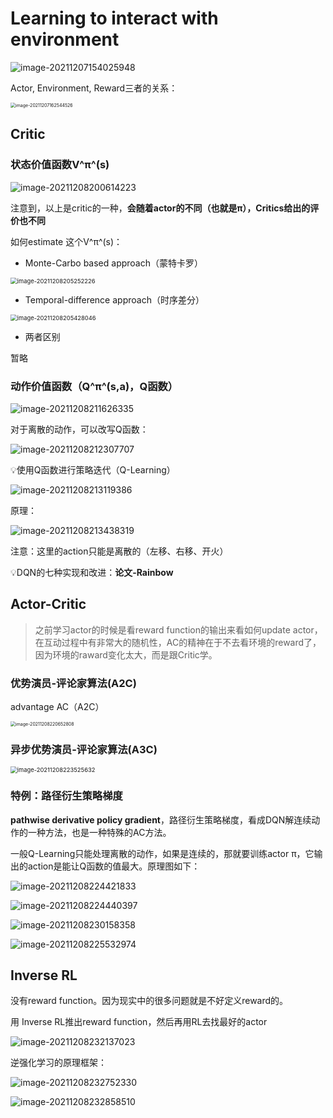 # 	Learning to interact with environment

![image-20211207154025948](images/image-20211207154025948.png)

Actor, Environment, Reward三者的关系：

<img src="images/image-20211207162544526.png" alt="image-20211207162544526" style="zoom:50%;" />

## Critic

### 状态价值函数V^π^(s)

![image-20211208200614223](images/image-20211208200614223.png)

注意到，以上是critic的一种，**会随着actor的不同（也就是π），Critics给出的评价也不同**

如何estimate 这个V^π^(s)：

- Monte-Carbo based approach（蒙特卡罗）

<img src="images/image-20211208205252226.png" alt="image-20211208205252226" style="zoom: 67%;" />

- Temporal-difference approach（时序差分）

<img src="images/image-20211208205428046.png" alt="image-20211208205428046" style="zoom:67%;" />

- 两者区别

暂略

### 动作价值函数（Q^π^(s,a)，Q函数）

![image-20211208211626335](images/image-20211208211626335.png)

对于离散的动作，可以改写Q函数：

![image-20211208212307707](images/image-20211208212307707.png)

💡使用Q函数进行策略迭代（Q-Learning）

![image-20211208213119386](images/image-20211208213119386.png)

原理：

![image-20211208213438319](images/image-20211208213438319.png)

注意：这里的action只能是离散的（左移、右移、开火）

💡DQN的七种实现和改进：**论文-Rainbow**



## Actor-Critic

> 之前学习actor的时候是看reward function的输出来看如何update actor，在互动过程中有非常大的随机性，AC的精神在于不去看环境的reward了，因为环境的raward变化太大，而是跟Critic学。



### 优势演员-评论家算法(A2C)

advantage AC（A2C）

<img src="images/image-20211208220652808.png" alt="image-20211208220652808" style="zoom:50%;" />



### 异步优势演员-评论家算法(A3C)

<img src="images/image-20211208223525632.png" alt="image-20211208223525632" style="zoom:67%;" />

### 特例：路径衍生策略梯度

**pathwise derivative policy gradient**，路径衍生策略梯度，看成DQN解连续动作的一种方法，也是一种特殊的AC方法。

一般Q-Learning只能处理离散的动作，如果是连续的，那就要训练actor π，它输出的action是能让Q函数的值最大。原理图如下：

![image-20211208224421833](images/image-20211208224421833.png)

![image-20211208224440397](images/image-20211208224440397.png)

![image-20211208230158358](images/image-20211208230158358.png)

![image-20211208225532974](images/image-20211208225532974.png)

## Inverse RL

没有reward function。因为现实中的很多问题就是不好定义reward的。

用 Inverse RL推出reward function，然后再用RL去找最好的actor

![image-20211208232137023](images/image-20211208232137023.png)

逆强化学习的原理框架：

![image-20211208232752330](images/image-20211208232752330.png)

![image-20211208232858510](images/image-20211208232858510.png)

